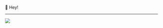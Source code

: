 👋 Hey!

---

![](https://komarev.com/ghpvc/?username=MatsHeggelund)

<!--
**MatsHeggelund/MatsHeggelund** is a ✨ _special_ ✨ repository because its `README.md` (this file) appears on your GitHub profile.

Here are some ideas to get you started:

- 🔭 I’m currently working on ...
- 🌱 I’m currently learning ...
- 👯 I’m looking to collaborate on ...
- 🤔 I’m looking for help with ...
- 💬 Ask me about ...
- 📫 How to reach me: matsheggelund1@hotmail.com
- 😄 Pronouns: ...
- ⚡ Fun fact: ...
-->
